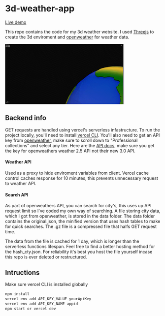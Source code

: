 # 3d-weather-app
[Live demo](https://3d-weather-app.vercel.app)

This repo contains the code for my 3d weather website. I used [Threejs](https://threejs.org/) to create the 3d enviroment and [openweather](https://openweathermap.org/) for weather data.

![](https://raw.githubusercontent.com/Joheb133/3d-weather-app/main/public/weather-3d.gif)

## Backend info
GET requests are handled using vercel's serverless infastructure. To run the project locally, you'll need to install [vercel CLI](https://vercel.com/docs/cli). You'll also need to get an API key from [openweather](https://openweathermap.org/price "Openweather's API's"), make sure to scroll down to "Professional collections" and select any tier. Here are the [API docs](https://openweathermap.org/current), make sure you get the key for openweathers weather 2.5 API not their new 3.0 API.

#### Weather API
Used as a proxy to hide enviroment variables from client. Vercel cache control caches response for 10 minutes, this prevents unnecessary request to weather API.

#### Search API
As part of openweathers API, you can search for city's, this uses up API request limit so I've coded my own way of searching. A file storing city data, which I got from openweather, is stored in the data folder. The data folder contains the original.json, the minified version that uses hash tables to make for quick searches. The .gz file is a compressed file that halfs GET request time. 

The data from the file is cached for 1 day, which is longer than the serverless functions lifespan. Feel free to find a better hosting method for the hash_cty.json. For reliability it's best you host the file yourself incase this repo is ever deleted or restructured. 

## Intructions
Make sure vercel CLI is installed globally
```
npm install
vercel env add API_KEY_VALUE yourApiKey
vercel env add API_KEY_NAME appid
npm start or vercel dev
```

